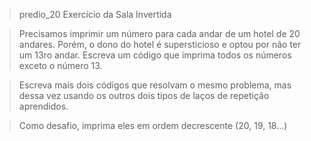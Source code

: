 >predio_20
>Exercício da Sala Invertida 

>Precisamos imprimir um número para cada andar de um hotel de 20 andares. 
>Porém, o dono do hotel é supersticioso e optou por não ter um 13ro andar.
>Escreva um código que imprima todos os números exceto o número 13.

>Escreva mais dois códigos que resolvam o mesmo problema, mas dessa vez usando os outros dois tipos de laços de repetição aprendidos.

>Como desafio, imprima eles em ordem decrescente (20, 19, 18...)
